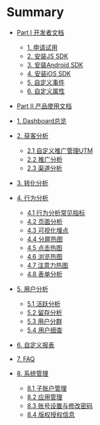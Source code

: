 # Summary

* [Part I 开发者文档]()
    * [1. 申请试用](开发者文档/申请试用.md)
    * [2. 安装JS SDK](开发者文档/安装JSSDK.md)
    * [3. 安装Android SDK](开发者文档/安装AndroidSDK.md)
    * [4. 安装iOS SDK](开发者文档/安装iOSSDK.md)
    * [5. 自定义事件](开发者文档/自定义事件.md)
    * [6. 自定义属性](开发者文档/自定义属性.md)
    
* [Part Ⅱ 产品使用文档]()
* [1. Dashboard总览](Dashboard总览/Dashboard.md)
* [2. 获客分析]()
    * [2.1 自定义推广管理UTM](获客分析/自定义推广管理UTM.md)
    * [2.2 推广分析](获客分析/推广分析.md)
    * [2.3 渠道分析](获客分析/渠道分析.md)
* [3. 转化分析](转化分析/漏斗分析.md)
* [4. 行为分析]()
    * [4.1 行为分析常见指标](行为分析/行为分析常见指标.md)
    * [4.2 页面分析](行为分析/页面分析.md)
    * [4.3 可视化埋点](行为分析/可视化埋点.md)
    * [4.4 分屏热图](行为分析/分屏热图.md)
    * [4.5 点击热图](行为分析/点击热图.md)
    * [4.6 浏览热图](行为分析/浏览热图.md)
    * [4.7 注意力热图](行为分析/注意力热图.md)
    * [4.8 表单分析](行为分析/表单分析.md)
* [5. 用户分析]()
    * [5.1 活跃分析](用户分析/活跃分析.md)
    * [5.2 留存分析](用户分析/留存分析.md)
    * [5.3 用户分群](用户分析/用户分群.md)
    * [5.4 用户细查](用户分析/用户细查.md)
* [6. 自定义报表](自定义报表/自定义报表分析.md)
* [7. FAQ](FAQ.md)
* [8. 系统管理]()
    * [8.1 子账户管理](系统管理/子账户管理.md)
    * [8.2 应用管理](系统管理/应用管理.md)
    * [8.3 账号设置与修改密码](系统管理/账号设置与修改密码.md)
    * [8.4 版权授权信息](系统管理/版权授权信息.md)

 
    

